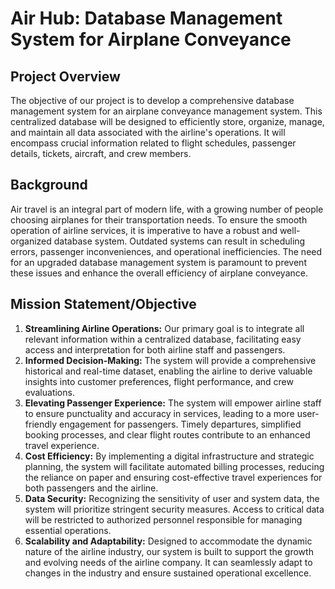 # Air Hub: Database Management System for Airplane Conveyance

## Project Overview
The objective of our project is to develop a comprehensive database management system for an airplane conveyance management system. This centralized database will be designed to efficiently store, organize, manage, and maintain all data associated with the airline's operations. It will encompass crucial information related to flight schedules, passenger details, tickets, aircraft, and crew members.

## Background
Air travel is an integral part of modern life, with a growing number of people choosing airplanes for their transportation needs. To ensure the smooth operation of airline services, it is imperative to have a robust and well-organized database system. Outdated systems can result in scheduling errors, passenger inconveniences, and operational inefficiencies. The need for an upgraded database management system is paramount to prevent these issues and enhance the overall efficiency of airplane conveyance.

## Mission Statement/Objective
1. **Streamlining Airline Operations:** Our primary goal is to integrate all relevant information within a centralized database, facilitating easy access and interpretation for both airline staff and passengers.
2. **Informed Decision-Making:** The system will provide a comprehensive historical and real-time dataset, enabling the airline to derive valuable insights into customer preferences, flight performance, and crew evaluations.
3. **Elevating Passenger Experience:** The system will empower airline staff to ensure punctuality and accuracy in services, leading to a more user-friendly engagement for passengers. Timely departures, simplified booking processes, and clear flight routes contribute to an enhanced travel experience.
4. **Cost Efficiency:** By implementing a digital infrastructure and strategic planning, the system will facilitate automated billing processes, reducing the reliance on paper and ensuring cost-effective travel experiences for both passengers and the airline.
5. **Data Security:** Recognizing the sensitivity of user and system data, the system will prioritize stringent security measures. Access to critical data will be restricted to authorized personnel responsible for managing essential operations.
6. **Scalability and Adaptability:** Designed to accommodate the dynamic nature of the airline industry, our system is built to support the growth and evolving needs of the airline company. It can seamlessly adapt to changes in the industry and ensure sustained operational excellence.
